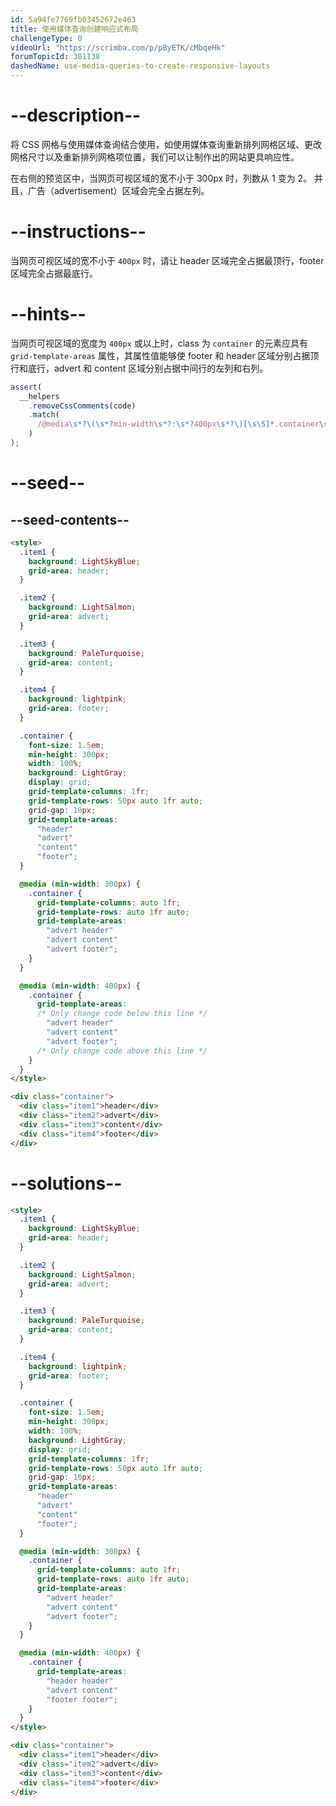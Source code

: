 ```yaml
---
id: 5a94fe7769fb03452672e463
title: 使用媒体查询创建响应式布局
challengeType: 0
videoUrl: "https://scrimba.com/p/pByETK/cMbqeHk"
forumTopicId: 301138
dashedName: use-media-queries-to-create-responsive-layouts
---
```


# --description--

将 CSS 网格与使用媒体查询结合使用，如使用媒体查询重新排列网格区域、更改网格尺寸以及重新排列网格项位置，我们可以让制作出的网站更具响应性。

在右侧的预览区中，当网页可视区域的宽不小于 300px 时，列数从 1 变为 2。 并且，广告（advertisement）区域会完全占据左列。

# --instructions--

当网页可视区域的宽不小于 `400px` 时，请让 header 区域完全占据最顶行，footer 区域完全占据最底行。

# --hints--

当网页可视区域的宽度为 `400px` 或以上时，class 为 `container` 的元素应具有 `grid-template-areas` 属性，其属性值能够使 footer 和 header 区域分别占据顶行和底行，advert 和 content 区域分别占据中间行的左列和右列。

```js
assert(
  __helpers
    .removeCssComments(code)
    .match(
      /@media\s*?\(\s*?min-width\s*?:\s*?400px\s*?\)[\s\S]*.container\s*?{[\s\S]*grid-template-areas\s*?:\s*?"\s*?header\s*?header\s*?"\s*?"\s*?advert\s*?content\s*?"\s*?"\s*?footer\s*?footer\s*?"\s*?;[\s\S]*}/gi
    )
);
```

# --seed--

## --seed-contents--

```html
<style>
  .item1 {
    background: LightSkyBlue;
    grid-area: header;
  }

  .item2 {
    background: LightSalmon;
    grid-area: advert;
  }

  .item3 {
    background: PaleTurquoise;
    grid-area: content;
  }

  .item4 {
    background: lightpink;
    grid-area: footer;
  }

  .container {
    font-size: 1.5em;
    min-height: 300px;
    width: 100%;
    background: LightGray;
    display: grid;
    grid-template-columns: 1fr;
    grid-template-rows: 50px auto 1fr auto;
    grid-gap: 10px;
    grid-template-areas:
      "header"
      "advert"
      "content"
      "footer";
  }

  @media (min-width: 300px) {
    .container {
      grid-template-columns: auto 1fr;
      grid-template-rows: auto 1fr auto;
      grid-template-areas:
        "advert header"
        "advert content"
        "advert footer";
    }
  }

  @media (min-width: 400px) {
    .container {
      grid-template-areas:
      /* Only change code below this line */
        "advert header"
        "advert content"
        "advert footer";
      /* Only change code above this line */
    }
  }
</style>

<div class="container">
  <div class="item1">header</div>
  <div class="item2">advert</div>
  <div class="item3">content</div>
  <div class="item4">footer</div>
</div>
```

# --solutions--

```html
<style>
  .item1 {
    background: LightSkyBlue;
    grid-area: header;
  }

  .item2 {
    background: LightSalmon;
    grid-area: advert;
  }

  .item3 {
    background: PaleTurquoise;
    grid-area: content;
  }

  .item4 {
    background: lightpink;
    grid-area: footer;
  }

  .container {
    font-size: 1.5em;
    min-height: 300px;
    width: 100%;
    background: LightGray;
    display: grid;
    grid-template-columns: 1fr;
    grid-template-rows: 50px auto 1fr auto;
    grid-gap: 10px;
    grid-template-areas:
      "header"
      "advert"
      "content"
      "footer";
  }

  @media (min-width: 300px) {
    .container {
      grid-template-columns: auto 1fr;
      grid-template-rows: auto 1fr auto;
      grid-template-areas:
        "advert header"
        "advert content"
        "advert footer";
    }
  }

  @media (min-width: 400px) {
    .container {
      grid-template-areas:
        "header header"
        "advert content"
        "footer footer";
    }
  }
</style>

<div class="container">
  <div class="item1">header</div>
  <div class="item2">advert</div>
  <div class="item3">content</div>
  <div class="item4">footer</div>
</div>
```
